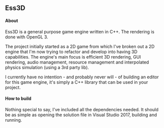 ## Ess3D

#### About

Ess3D is a general purpose game engine written in C++. The rendering is done with OpenGL 3. 

The project initially started as a 2D game from which I've broken out a 2D engine that I'm now trying to refactor and develop into having 3D capabilities. The engine's main focus is efficient 3D rendering, GUI rendering, audio management, resource management and interpolated physics simulation (using a 3rd party lib).

I currently have no intention - and probably never will - of building an editor for this game engine, it's simply a C++ library that can be used in your project.

#### How to build

Nothing special to say, I've included all the dependencies needed. It should be as simple as opening the solution file in Visual Studio 2017, building and running.
